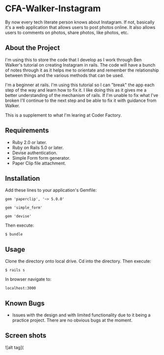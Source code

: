 # CFA-Walker-Instagram

By now every tech literate person knows about Instagram. If not, basically it's a web application that allows users to post photos online. It also allows users to comments on photos, share photos, like photos, etc.

## About the Project

I'm using this to store the code that I develop as I work through Ben Walker's tutorial on creating Instagram in rails. The code will have a bunch of notes through it as it helps me to orientate and remember the relationship between things and the various methods that can be used. 

I'm a beginner at rails. I'm using this tutorial so I can "break" the app each step of the way and learn how to fix it. I like doing this as it gives me a better understanding of the mechanism of rails. If I'm unable to fix what I've broken I'll continue to the next step and be able to fix it with guidance from Walker. 

This is a supplement to what I'm learing at Coder Factory.


## Requirements

- Ruby 2.0 or later.
- Ruby on Rails 5.0 or later.
- Devise authentication.
- Simple Form form generator.
- Paper Clip file attachment.

## Installation

Add these lines to your application's Gemfile:

   `gem 'paperclip', '~> 5.0.0'`

   `gem 'simple_form'`

   `gem 'devise'`
   
Then execute:

   `$ bundle`

## Usage

Clone the directory onto local drive. Cd into the directory. Then execute:

`$ rails s`

In browser navigate to:

`localhost:3000`

## Known Bugs

- Issues with the design and with limited functionality due to it being a practice project. There are no obvious bugs at the moment.

## Screen shots

![alt tag](
